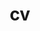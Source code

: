 ---
layout: cv
permalink: /cv/
title: cv
nav: true
nav_order: 1
cv_pdf: AidaTarighat_CV.pdf # you can also use external links here
description: NB, my official records list my full name as Fatemeh Samadzadeh Tarighat; however, I currently publish under Aida Tarighat.
toc:
  sidebar: left
---